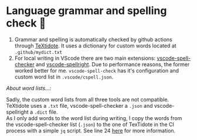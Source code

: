 # Language grammar and spelling check 💬

1. Grammar and spelling is automatically checked by github actions through
   [TeXtidote](https://github.com/sylvainhalle/textidote). It uses a dictionary
   for custom words located at `.github/mydict.txt`
2. For local writing in VScode there are two main extensions:
   [vscode-spell-checker](https://github.com/streetsidesoftware/vscode-spell-checker)
   and
   [vscode-spellright](https://github.com/bartosz-antosik/vscode-spellright).
   Due to performance reasons, the former worked better for me.
   `vscode-spell-check` has it's configuration and custom word list in
   `.vscode/cspell.json`.

_About word lists...:_

Sadly, the custom word lists from all three tools are not compatible. TeXtidote
uses a `.txt` file, vscode-spell-checker a `.json` and vscode-spellright a
`.dict` file.  
As I only add words to the word list during writing, I copy the words from the
vscode-spell-checker list (`.json`) to the one of TexTidote in the CI process
with a simple `jq` script. See line 24 [here](./..github/workflows/language.yml)
for more information.
